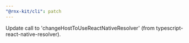 ```yaml
---
"@rnx-kit/cli": patch
---
```


Update call to 'changeHostToUseReactNativeResolver' (from typescript-react-native-resolver).
